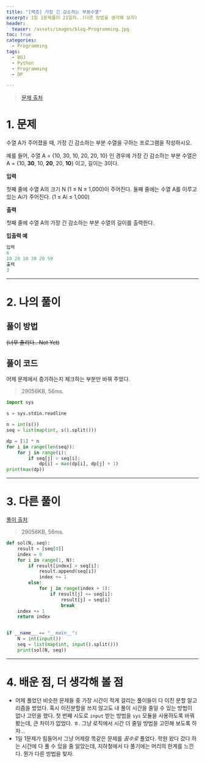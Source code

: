 ```yaml
---
title: "[백준] 가장 긴 감소하는 부분수열"
excerpt: 1일 1문제풀이 21일차..(다른 방법을 생각해 보자)
header:
  teaser: /assets/images/blog-Programming.jpg
toc: true
categories:
  - Programming
tags:
  - BOJ
  - Python
  - Programming
  - DP

---
```






> [문제 출처](https://www.acmicpc.net/problem/11722)



# 1. 문제



수열 A가 주어졌을 때, 가장 긴 감소하는 부분 수열을 구하는 프로그램을 작성하시오.

예를 들어, 수열 A = {10, 30, 10, 20, 20, 10} 인 경우에 가장 긴 감소하는 부분 수열은 A = {10, **30**, 10, **20**, 20, **10**} 이고, 길이는 3이다.



**입력**

첫째 줄에 수열 A의 크기 N (1 ≤ N ≤ 1,000)이 주어진다. 둘째 줄에는 수열 A를 이루고 있는 Ai가 주어진다. (1 ≤ Ai ≤ 1,000)

**출력**

첫째 줄에 수열 A의 가장 긴 감소하는 부분 수열의 길이를 출력한다.



**입출력 예**

```python
입력
6
10 20 10 30 20 50
출력
3
```



---

# 2. 나의 풀이 



## 풀이 방법



~~(너무 졸리다.. Not Yet)~~





## 풀이 코드

 어제 문제에서 증가하는지 체크하는 부분만 바꿔 주었다.


> 29056KB, 56ms.

```python
import sys

s = sys.stdin.readline

n = int(s())
seq = list(map(int, s().split()))

dp = [1] * n
for i in range(len(seq)):
    for j in range(i):
        if seq[j] > seq[i]:
            dp[i] = max(dp[i], dp[j] + 1)
print(max(dp))
```





---



# 3. 다른 풀이



[풀이 출처](https://www.acmicpc.net/source/14359035)

> 29056KB, 56ms.

```python
def sol(N, seq):
    result = [seq[0]]
    index = 0
    for i in range(1, N):
        if result[index] > seq[i]:
            result.append(seq[i])
            index += 1
        else:
            for j in range(index + 1):
                if result[j] <= seq[i]:
                    result[j] = seq[i]
                    break
    index += 1
    return index


if __name__ == "__main__":
    N = int(input())
    seq = list(map(int, input().split()))
    print(sol(N, seq))

```

 





---

# 4. 배운 점, 더 생각해 볼 점



* 어제 풀었던 비슷한 문제들 중 가장 시간이 적게 걸리는 풀이들이 다 이진 분할 알고리즘을 썼었다. 혹시 이진분할을 쓰지 않고도 내 풀이  시간을 줄일 수 있는 방법이 없나 고민을 했다. 첫 번째 시도로 `input` 받는 방법을 `sys` 모듈을 사용하도록 바꿔 봤는데, 큰 차이가 없었다. ㅎ. 그냥 로직에서 시간 더 줄일 방법을 고민해 보도록 하자...
* 1일 1문제가 힘들어서 그냥 어제랑 똑같은 문제를 *꼼수로* 풀었다. 학원 왔다 갔다 하는 시간에 다 풀 수 있을 줄 알았는데, 지하철에서 다 풀기에는 머리의 한계를 느낀다. 뭔가 다른 방법을 찾자.

